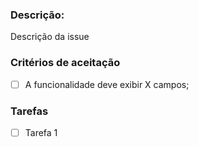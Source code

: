 ### Descrição:
Descrição da issue

### Critérios de aceitação
- [ ] A funcionalidade deve exibir X campos;

### Tarefas
- [ ] Tarefa 1
